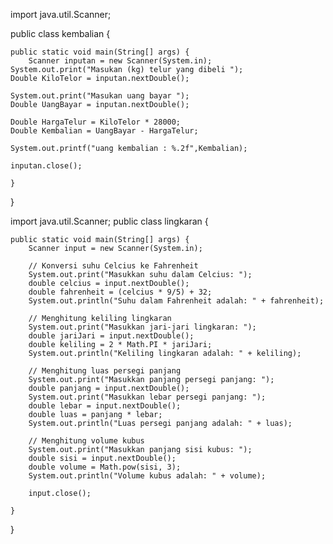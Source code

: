 import java.util.Scanner;

public class kembalian {

    public static void main(String[] args) {
        Scanner inputan = new Scanner(System.in);
    System.out.print("Masukan (kg) telur yang dibeli ");
    Double KiloTelor = inputan.nextDouble();

    System.out.print("Masukan uang bayar ");
    Double UangBayar = inputan.nextDouble();

    Double HargaTelur = KiloTelor * 28000;
    Double Kembalian = UangBayar - HargaTelur;

    System.out.printf("uang kembalian : %.2f",Kembalian);

    inputan.close();

    }
}  

import java.util.Scanner;
public class lingkaran {


    public static void main(String[] args) {
        Scanner input = new Scanner(System.in);

        // Konversi suhu Celcius ke Fahrenheit
        System.out.print("Masukkan suhu dalam Celcius: ");
        double celcius = input.nextDouble();
        double fahrenheit = (celcius * 9/5) + 32;
        System.out.println("Suhu dalam Fahrenheit adalah: " + fahrenheit);

        // Menghitung keliling lingkaran
        System.out.print("Masukkan jari-jari lingkaran: ");
        double jariJari = input.nextDouble();
        double keliling = 2 * Math.PI * jariJari;
        System.out.println("Keliling lingkaran adalah: " + keliling);

        // Menghitung luas persegi panjang
        System.out.print("Masukkan panjang persegi panjang: ");
        double panjang = input.nextDouble();
        System.out.print("Masukkan lebar persegi panjang: ");
        double lebar = input.nextDouble();
        double luas = panjang * lebar;
        System.out.println("Luas persegi panjang adalah: " + luas);

        // Menghitung volume kubus
        System.out.print("Masukkan panjang sisi kubus: ");
        double sisi = input.nextDouble();
        double volume = Math.pow(sisi, 3);
        System.out.println("Volume kubus adalah: " + volume);

        input.close();

    }
}
